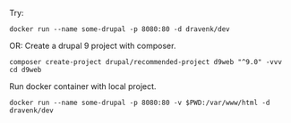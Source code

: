 Try:
```
docker run --name some-drupal -p 8080:80 -d dravenk/dev
````
OR: 
Create a drupal 9 project with composer.
```
composer create-project drupal/recommended-project d9web "^9.0" -vvv
cd d9web
```
Run docker container with local project.
```
docker run --name some-drupal -p 8080:80 -v $PWD:/var/www/html -d dravenk/dev
```
